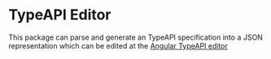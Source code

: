 
# TypeAPI Editor

This package can parse and generate an TypeAPI specification into a JSON representation
which can be edited at the [Angular TypeAPI editor](https://github.com/apioo/typeschema-angular-editor)
